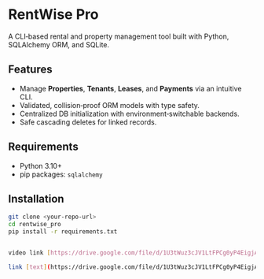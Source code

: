 # RentWise Pro

A CLI‑based rental and property management tool built with Python, SQLAlchemy ORM, and SQLite.

## Features
- Manage **Properties**, **Tenants**, **Leases**, and **Payments** via an intuitive CLI.
- Validated, collision‑proof ORM models with type safety.
- Centralized DB initialization with environment‑switchable backends.
- Safe cascading deletes for linked records.

## Requirements
- Python 3.10+
- pip packages: `sqlalchemy`

## Installation
```bash
git clone <your-repo-url>
cd rentwise_pro
pip install -r requirements.txt


video link [https://drive.google.com/file/d/1U3tWuz3cJV1LtFPCg0yP4EigjAU67wvV/view?usp=sharing] 

link [text](https://drive.google.com/file/d/1U3tWuz3cJV1LtFPCg0yP4EigjAU67wvV/view?usp=sharing)